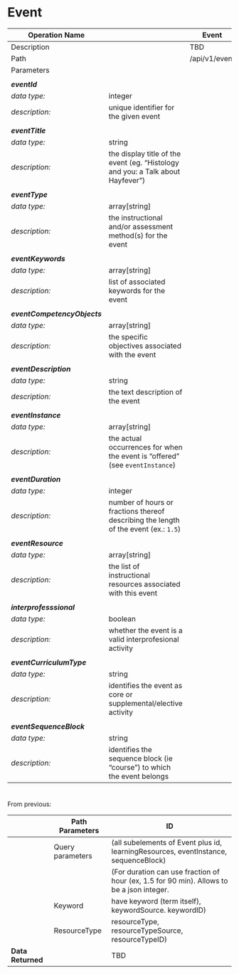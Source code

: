 # Event #

|Operation Name || Event |
|-------------- |----------|----------- |
|Description || TBD |
|Path       || /api/v1/event |
| Parameters ||
||
| _**eventId**_
| *data type:*| integer
| *description:*| unique identifier for the given event
||
|**_eventTitle_**
|*data type:*| string
|*description:*| the display title of the event (eg. “Histology and you: a Talk about Hayfever”)
||
|**_eventType_**
|*data type:* |array[string]
|*description:* |the instructional and/or assessment method(s) for the event
||
|**_eventKeywords_**
|*data type:*| array[string]
|*description:*| list of associated keywords for the event
||
|**_eventCompetencyObjects_**
|*data type:*| array[string]
|*description:*| the specific objectives associated with the event
||
|**_eventDescription_**
|*data type:*| string
|*description:*| the text description of the event
||
|**_eventInstance_**
|*data type:*| array[string]
|*description:*| the actual occurrences for when the event is “offered” (see `eventInstance`)
||
|**_eventDuration_**
|*data type:*| integer
|*description:*| number of hours or fractions thereof describing the length of the event (ex.: `1.5`)
||
|**_eventResource_**
|*data type:*| array[string]
|*description:*| the list of instructional resources associated with this event
||
|**_interprofesssional_**
|*data type:*| boolean
|*description:*| whether the event is a valid interprofesional activity
||
|**_eventCurriculumType_**
|*data type:*| string
|*description:*| identifies the event as core or supplemental/elective activity
||
|**_eventSequenceBlock_**
|*data type:*| string
|*description:*| identifies the sequence block (ie “course”) to which the event belongs|

# #
From previous:

|| Path Parameters | ID |
|----- |---- |---- |
|| Query parameters| (all subelements of Event plus id, learningResources, eventInstance, sequenceBlock)|
||| (For duration can use fraction of hour (ex, 1.5 for 90 min). Allows to be a json integer.|
||Keyword | have keyword (term itself), keywordSource. keywordID)|
||ResourceType | resourceType, resourceTypeSource, resourceTypeID)|
| **Data Returned** || TBD |




